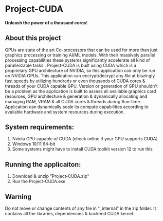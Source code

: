 # Project-CUDA
#### Unleash the power of a thousand cores!
## About this project
GPUs are state of the art Co-processors that can be used for more than just graphics processing or training AI/ML models. With their massively parallel processing capabilities these systems significantly accelerate all kind of parallelizable tasks . Project-CUDA is built using CUDA which is a proprietary GPU architecture of NVIDIA, so this application can only be run on NVIDIA GPUs. This application can encrypt/decrypt any file at blazingly fast speeds by utilizing hundreds or even thousands of CUDA cores & threads of your CUDA capable GPU. Version or generation of GPU shouldn't be a problem as the application is built to assess all available graphics card resources, GPU architecture & generation & dynamically allocating and managing RAM, VRAM & all CUDA cores & threads during Run-time. Application can dynamically scale its compute capabilities according to available hardware and system resources during execution.

## System requirements:
1. Nvidia GPU capable of CUDA (check online if your GPU supports CUDA)
2. Windows 10/11 64-bit
3. Some systems might have to install CUDA toolkit version 12 to run this

## Running the applicaiton:
1. Download & unzip "Project-CUDA.zip" 
2. Run the Project-CUDA.exe

## Warning
Do not move or change contents of any file in "_internal" in the zip folder. It contains all the libraries, dependencies & backend CUDA kernel.

